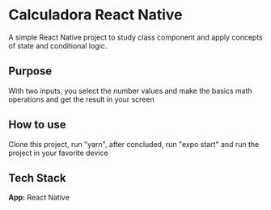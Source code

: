# Calculadora React Native

A simple React Native project to study class component and apply concepts of state and conditional logic.

## Purpose

With two inputs, you select the number values and make the basics math operations and
get the result in your screen

## How to use

Clone this project, run "yarn", after concluded, run "expo start" and run the project in your favorite device

## Tech Stack

**App:** React Native
